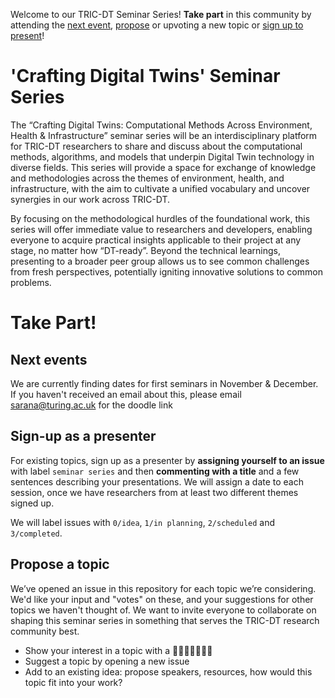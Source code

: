 Welcome to our TRIC-DT Seminar Series!
**Take part** in this community by attending the [next event](#next-events), [propose](#propose-a-topic) or upvoting a new topic or [sign up to present](#sign-up-as-a-presenter)!

# 'Crafting Digital Twins' Seminar Series

The “Crafting Digital Twins: Computational Methods Across Environment, Health & Infrastructure” seminar series will be an interdisciplinary platform for TRIC-DT researchers to share and discuss about the computational methods, algorithms, and models that underpin Digital Twin technology in diverse fields. This series will provide a space for exchange of knowledge and methodologies across the themes of environment, health, and infrastructure, with the aim to cultivate a unified vocabulary and uncover synergies in our work across TRIC-DT.

By focusing on the methodological hurdles of the foundational work, this series will offer immediate value to researchers and developers, enabling everyone to acquire practical insights applicable to their project at any stage, no matter how “DT-ready”. Beyond the technical learnings, presenting to a broader peer group allows us to see common challenges from fresh perspectives, potentially igniting innovative solutions to common problems.

# Take Part!

## Next events
We are currently finding dates for first seminars in November & December. If you haven't received an email about this, please email sarana@turing.ac.uk for the doodle link

## Sign-up as a presenter
For existing topics, sign up as a presenter by **assigning yourself to an issue** with label `seminar series` and then **commenting with a title** and a few sentences describing your presentations. We will assign a date to each session, once we have researchers from at least two different themes signed up.

We will label issues with `0/idea`, `1/in planning`, `2/scheduled` and `3/completed`.

## Propose a topic
We’ve opened an issue in this repository for each topic we’re considering. We'd like your input and "votes" on these, and your suggestions for other topics we haven't thought of. We want to invite everyone to collaborate on shaping this seminar series in something that serves the TRIC-DT research community best.

- Show your interest in a topic with a 👍🏼🎉🚀👎🏼😕
- Suggest a topic by opening a new issue
- Add to an existing idea: propose speakers, resources, how would this topic fit into your work?


